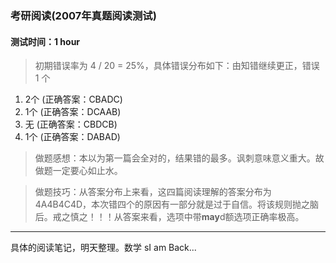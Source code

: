 ### 考研阅读(2007年真题阅读测试)
#### 测试时间：1 hour
> 初期错误率为 4 / 20 = 25%，具体错误分布如下：由知错继续更正，错误 1 个
1. 2个 (正确答案：CBADC)
2. 1个 (正确答案：DCAAB)
3. 无   (正确答案：CBDCB)
4. 1个 (正确答案：DABAD)

> 做题感想：本以为第一篇会全对的，结果错的最多。讽刺意味意义重大。故做题一定要心如止水。

> 做题技巧：从答案分布上来看，这四篇阅读理解的答案分布为4A4B4C4D，本次错四个的原因有一部分就是过于自信。将该规则抛之脑后。戒之慎之！！！从答案来看，选项中带**may**d额选项正确率极高。

---
具体的阅读笔记，明天整理。数学 sI am Back...
